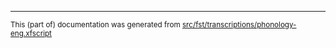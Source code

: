 

* * *

<small>This (part of) documentation was generated from [src/fst/transcriptions/phonology-eng.xfscript](https://github.com/giellalt/lang-crk/blob/main/src/fst/transcriptions/phonology-eng.xfscript)</small>
